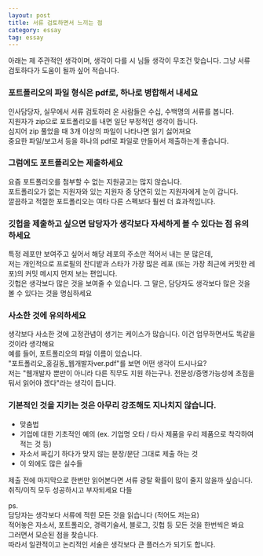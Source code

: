 ```yaml
---
layout: post
title: 서류 검토하면서 느끼는 점
category: essay
tag: essay
---
```


아래는 제 주관적인 생각이며, 생각이 다를 시 님들 생각이 무조건 맞습니다. 그냥 서류 검토하다가 도움이 될까 싶어 적습니다.

### 포트폴리오의 파일 형식은 pdf로, 하나로 병합해서 내세요

인사담당자, 실무에서 서류 검토하러 온 사람들은 수십, 수백명의 서류를 봅니다.  
지원자가 zip으로 포트폴리오를 내면 일단 부정적인 생각이 듭니다.  
심지어 zip 풀었을 때 3개 이상의 파일이 나타나면 읽기 싫어져요  
중요한 파일/보고서 등을 하나의 pdf로 파일로 만들어서 제출하는게 좋습니다. 

### 그럼에도 포트폴리오는 제출하세요

요즘 포트폴리오를 첨부할 수 없는 지원공고는 많지 않습니다.  
포트폴리오가 없는 지원자와 있는 지원자 중 당연히 있는 지원자에게 눈이 갑니다.  
깔끔하고 적절한 포트폴리오는 여타 다른 스펙보다 훨씬 더 효과적입니다.  

### 깃헙을 제출하고 싶으면 담당자가 생각보다 자세하게 볼 수 있다는 점 유의하세요

특정 레포만 보여주고 싶어서 해당 레포의 주소만 적어서 내는 분 많은데,  
저는 개인적으로 프로필의 잔디밭과 스타가 가장 많은 레포 (또는 가장 최근에 커밋한 레포)의 커밋 메시지 먼저 보는 편입니다.  
깃헙은 생각보다 많은 것을 보여줄 수 있습니다. 그 말은, 담당자도 생각보다 많은 것을 볼 수 있다는 것을 명심하세요  

### 사소한 것에 유의하세요

생각보다 사소한 것에 고정관념이 생기는 케이스가 많습니다. 이건 업무하면서도 똑같을 것이라 생각해요  
예를 들어, 포트폴리오의 파일 이름이 있습니다.  
"포트폴리오_홍길동_웹개발자ver.pdf"를 보면 어떤 생각이 드시나요?  
저는 "웹개발자 뿐만이 아니라 다른 직무도 지원 하는구나. 전문성/증명가능성에 초점을 둬서 읽어야 겠다"라는 생각이 듭니다.  

### 기본적인 것을 지키는 것은 아무리 강조해도 지나치지 않습니다.

* 맞춤법  
* 기업에 대한 기초적인 예의 (ex. 기업명 오타 / 타사 제품을 우리 제품으로 착각하여 적는 것 등)  
* 자소서 짜깁기 하다가 맞지 않는 문장/문단 그대로 제출 하는 것
* 이 외에도 많은 실수들

제출 전에 마지막으로 한번만 읽어본다면 서류 광탈 확률이 많이 줄지 않을까 싶습니다.
취직/이직 모두 성공하시고 부자되세요 다들


ps.  
담당자는 생각보다 서류에 적힌 모든 것을 읽습니다 (적어도 저는요)  
적어놓은 자소서, 포트폴리오, 경력기술서, 블로그, 깃헙 등 모든 것을 한번씩은 봐요  
그러면서 모순된 점을 찾습니다.  
따라서 일관적이고 논리적인 서술은 생각보다 큰 플러스가 되기도 합니다.

